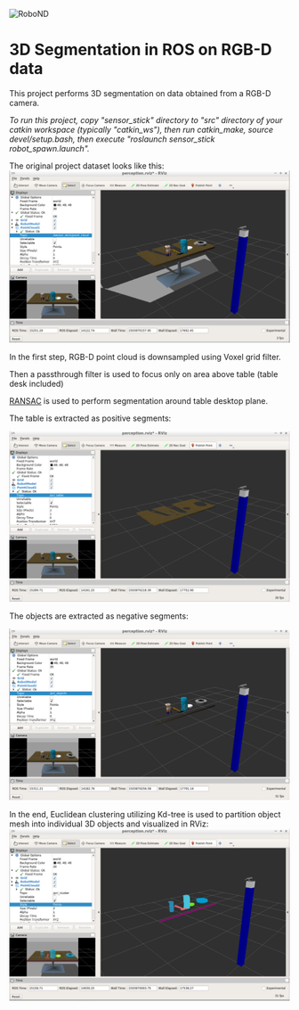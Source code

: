![RoboND](https://camo.githubusercontent.com/0f51a1a655e13e62c95e95dfe5850bf2c20b1dd6/68747470733a2f2f73332d75732d776573742d312e616d617a6f6e6177732e636f6d2f756461636974792d726f626f746963732f45787472612b496d616765732f526f626f4e445f666c61672e706e67)

# 3D Segmentation in ROS on RGB-D data

This project performs 3D segmentation on data obtained from a RGB-D camera.

*To run this project, copy "sensor_stick" directory to "src" directory of your catkin workspace (typically "catkin_ws"), then run catkin_make, source devel/setup.bash, then execute "roslaunch sensor_stick robot_spawn.launch".*

The original project dataset looks like this:
![image](images/3D_Point_Cloud.PNG)

In the first step, RGB-D point cloud is downsampled using Voxel grid filter.

Then a passthrough filter is used to focus only on area above table (table desk included)

[RANSAC](https://en.wikipedia.org/wiki/Random_sample_consensus) is used to perform segmentation around table desktop plane.

The table is extracted as positive segments:

![image](images/3D_Table.PNG)

The objects are extracted as negative segments:

![image](images/3D_Objects.PNG)

In the end, Euclidean clustering utilizing Kd-tree is used to partition object mesh into individual 3D objects and visualized in RViz: 
![image](images/3D_clustering.png)
